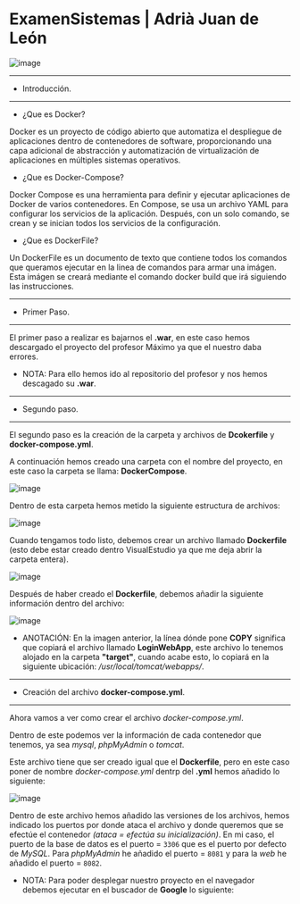# ExamenSistemas | Adrià Juan de León

![image](https://user-images.githubusercontent.com/98842240/173083398-6debe84f-629a-4931-98bc-fe580a837c9c.png)

___
- Introducción.
___
- ¿Que es Docker?

Docker es un proyecto de código abierto que automatiza el despliegue de aplicaciones dentro de contenedores de software, proporcionando una capa adicional de abstracción y automatización de virtualización de aplicaciones en múltiples sistemas operativos.

- ¿Que es Docker-Compose?

Docker Compose es una herramienta para definir y ejecutar aplicaciones de Docker de varios contenedores. En Compose, se usa un archivo YAML para configurar los servicios de la aplicación. Después, con un solo comando, se crean y se inician todos los servicios de la configuración.

- ¿Que es DockerFile?

Un DockerFile es un documento de texto que contiene todos los comandos que queramos ejecutar en la linea de comandos para armar una imágen. Esta imágen se creará mediante el comando docker build que irá siguiendo las instrucciones.

___
- Primer Paso.
___

El primer paso a realizar es bajarnos el **.war**, en este caso hemos descargado el proyecto del profesor Máximo ya que el nuestro daba errores.

- NOTA: Para ello hemos ido al repositorio del profesor y nos hemos descagado su **.war**.

___
- Segundo paso.
___

El segundo paso es la creación de la carpeta y archivos de **Dcokerfile** y **docker-compose.yml**.

A continuación hemos creado una carpeta con el nombre del proyecto, en este caso la carpeta se llama: **DockerCompose**.

![image](https://user-images.githubusercontent.com/98842240/173104783-00bc7b9a-18c0-48af-b92d-3bf71df3f53e.png)

Dentro de esta carpeta hemos metido la siguiente estructura de archivos:

![image](https://user-images.githubusercontent.com/98842240/173105023-840891a7-fe47-4e54-8109-d75c88824c75.png)

Cuando tengamos todo listo, debemos crear un archivo llamado **Dockerfile** (esto debe estar creado dentro VisualEstudio ya que me deja abrir la carpeta entera).

![image](https://user-images.githubusercontent.com/98842240/173105331-fa6e4774-d8af-4b18-9eb9-b2fa7d7c0b8d.png)

Después de haber creado el **Dockerfile**, debemos añadir la siguiente información dentro del archivo:

![image](https://user-images.githubusercontent.com/98842240/173105765-8857713f-45b5-4b40-a25f-b9c647b55d26.png)

- ANOTACIÓN: En la imagen anterior, la línea dónde pone **COPY** significa que copiará el archivo llamado **LoginWebApp**, este archivo lo tenemos alojado en la carpeta **"target"**, cuando acabe esto, lo copiará en la siguiente ubicación: */usr/local/tomcat/webapps/*.

___
- Creación del archivo **docker-compose.yml**.
___
Ahora vamos a ver como crear el archivo *docker-compose.yml*.

Dentro de este podemos ver la información de cada contenedor que tenemos, ya sea *mysql*, *phpMyAdmin* o *tomcat*.

Este archivo tiene que ser creado igual que el **Dockerfile**, pero en este caso poner de nombre *docker-compose.yml* dentrp del **.yml** hemos añadido lo siguiente:

![image](https://user-images.githubusercontent.com/98842240/173107097-74c41404-4601-4bc7-bfd3-c490ed68901e.png)

Dentro de este archivo hemos añadido las versiones de los archivos, hemos indicado los puertos por donde ataca el archivo y donde queremos que se efectúe el contenedor *(ataca = efectúa su inicialización)*. En mi caso, el puerto de la base de datos es el puerto = `3306` que es el puerto por defecto de *MySQL*. Para *phpMyAdmin* he añadido el puerto = `8081` y para la *web* he añadido el puerto = `8082`.

- NOTA: Para poder desplegar nuestro proyecto en el navegador debemos ejecutar en el buscador de **Google** lo siguiente:

````


